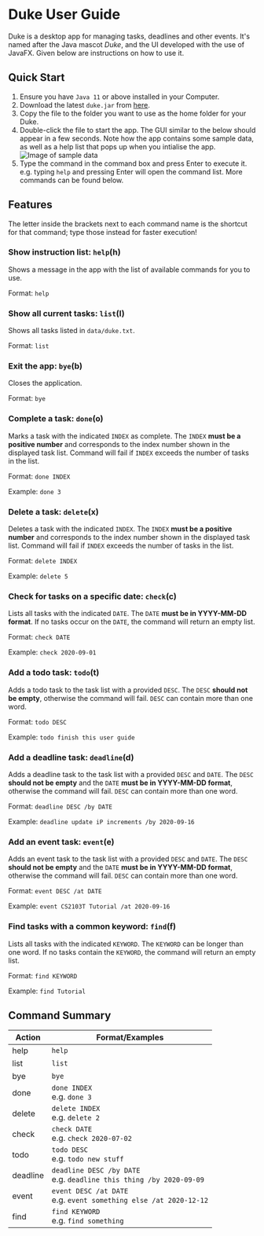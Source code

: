 # Duke User Guide

Duke is a desktop app for managing tasks, deadlines and other events. It's named after the Java mascot _Duke_, and the UI developed with the use of JavaFX. Given below are instructions on how to use it.

## Quick Start

1. Ensure you have `Java 11` or above installed in your Computer.
2. Download the latest `duke.jar` from [here](https://github.com/JunCheng98/ip/releases/tag/v0.2).
3. Copy the file to the folder you want to use as the home folder for your Duke.
4. Double-click the file to start the app. The GUI similar to the below should appear in a few seconds. Note how the app contains some sample data, as well as a help list that pops up when you intialise the app.
![Image of sample data](https://i.imgur.com/w9PKpPy.png)
5. Type the command in the command box and press Enter to execute it. e.g. typing `help` and pressing Enter will open the command list. More commands can be found below.

## Features

The letter inside the brackets next to each command name is the shortcut for that command; type those instead for faster execution!

### Show instruction list: `help`(h)

Shows a message in the app with the list of available commands for you to use.

Format: `help`

### Show all current tasks: `list`(l)

Shows all tasks listed in `data/duke.txt`.

Format: `list`

### Exit the app: `bye`(b)

Closes the application.

Format: `bye`

### Complete a task: `done`(o)

Marks a task with the indicated `INDEX` as complete. The `INDEX` **must be a positive number** and corresponds to the index number shown in the displayed task list. Command will fail if `INDEX` exceeds the number of tasks in the list.

Format: `done INDEX`

Example: `done 3`

### Delete a task: `delete`(x)

Deletes a task with the indicated `INDEX`. The `INDEX` **must be a positive number** and corresponds to the index number shown in the displayed task list. Command will fail if `INDEX` exceeds the number of tasks in the list.

Format: `delete INDEX`

Example: `delete 5`

### Check for tasks on a specific date: `check`(c)

Lists all tasks with the indicated `DATE`. The `DATE` **must be in YYYY-MM-DD format**. If no tasks occur on the `DATE`, the command will return an empty list.

Format: `check DATE`

Example: `check 2020-09-01`

### Add a todo task: `todo`(t)

Adds a todo task to the task list with a provided `DESC`. The `DESC` **should not be empty**, otherwise the command will fail. `DESC` can contain more than one word.

Format: `todo DESC`

Example: `todo finish this user guide`

### Add a deadline task: `deadline`(d)

Adds a deadline task to the task list with a provided `DESC` and `DATE`. The `DESC` **should not be empty** and the `DATE` **must be in YYYY-MM-DD format**, otherwise the command will fail. `DESC` can contain more than one word.

Format: `deadline DESC /by DATE`

Example: `deadline update iP increments /by 2020-09-16`

### Add an event task: `event`(e)

Adds an event task to the task list with a provided `DESC` and `DATE`. The `DESC` **should not be empty** and the `DATE` **must be in YYYY-MM-DD format**, otherwise the command will fail. `DESC` can contain more than one word.

Format: `event DESC /at DATE`

Example: `event CS2103T Tutorial /at 2020-09-16`

### Find tasks with a common keyword: `find`(f)

Lists all tasks with the indicated `KEYWORD`. The `KEYWORD` can be longer than one word. If no tasks contain the `KEYWORD`, the command will return an empty list.

Format: `find KEYWORD`

Example: `find Tutorial`

## Command Summary

Action   | Format/Examples
---------| -------------
help | `help`
list | `list`
bye | `bye`
done | `done INDEX`<br>e.g. `done 3`
delete | `delete INDEX`<br>e.g. `delete 2`
check | `check DATE`<br>e.g. `check 2020-07-02`
todo | `todo DESC`<br>e.g. `todo new stuff`
deadline | `deadline DESC /by DATE`<br>e.g. `deadline this thing /by 2020-09-09`
event | `event DESC /at DATE`<br>e.g. `event something else /at 2020-12-12`
find | `find KEYWORD`<br>e.g. `find something`
